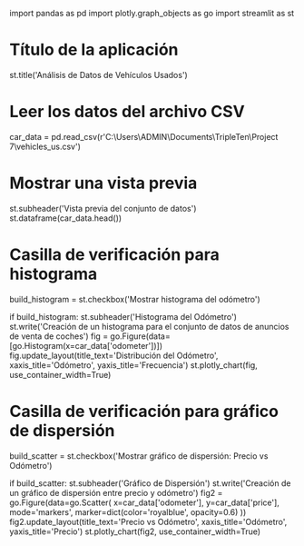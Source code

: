 import pandas as pd
import plotly.graph_objects as go
import streamlit as st

# Título de la aplicación
st.title('Análisis de Datos de Vehículos Usados')

# Leer los datos del archivo CSV
car_data = pd.read_csv(r'C:\Users\ADMIN\Documents\TripleTen\Project 7\vehicles_us.csv')

# Mostrar una vista previa
st.subheader('Vista previa del conjunto de datos')
st.dataframe(car_data.head())

# Casilla de verificación para histograma
build_histogram = st.checkbox('Mostrar histograma del odómetro')

if build_histogram:
    st.subheader('Histograma del Odómetro')
    st.write('Creación de un histograma para el conjunto de datos de anuncios de venta de coches')
    fig = go.Figure(data=[go.Histogram(x=car_data['odometer'])])
    fig.update_layout(title_text='Distribución del Odómetro', xaxis_title='Odómetro', yaxis_title='Frecuencia')
    st.plotly_chart(fig, use_container_width=True)

# Casilla de verificación para gráfico de dispersión
build_scatter = st.checkbox('Mostrar gráfico de dispersión: Precio vs Odómetro')

if build_scatter:
    st.subheader('Gráfico de Dispersión')
    st.write('Creación de un gráfico de dispersión entre precio y odómetro')
    fig2 = go.Figure(data=go.Scatter(
        x=car_data['odometer'],
        y=car_data['price'],
        mode='markers',
        marker=dict(color='royalblue', opacity=0.6)
    ))
    fig2.update_layout(title_text='Precio vs Odómetro', xaxis_title='Odómetro', yaxis_title='Precio')
    st.plotly_chart(fig2, use_container_width=True)
